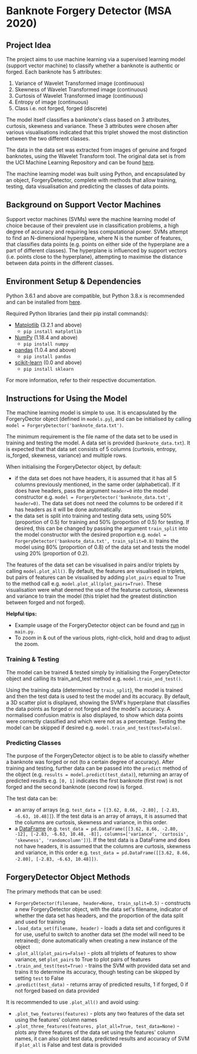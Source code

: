 # Banknote Forgery Detector (MSA 2020)

## Project Idea

The project aims to use machine learning via a supervised learning model (support vector machine) to classify whether a banknote is authentic or forged. Each banknote has 5 attributes:
1. Variance of Wavelet Transformed image (continuous)
2. Skewness of Wavelet Transformed image (continuous)
3. Curtosis of Wavelet Transformed image (continuous)
4. Entropy of image (continuous)
5. Class i.e. not forged, forged (discrete)

The model itself classifies a banknote's class based on 3 attributes, curtosis, skewness and variance. These 3 attributes were chosen after various visualisations indicated that this triplet showed the most distinction between the two different classes.

The data in the data set was extracted from images of genuine and forged banknotes, using the Wavelet Transform tool. The original data set is from the UCI Machine Learning Repository and can be found [here](https://archive.ics.uci.edu/ml/datasets/banknote+authentication#).

The machine learning model was built using Python, and encapsulated by an object, ForgeryDetector, complete with methods that allow training, testing, data visualisation and predicting the classes of data points.

## Background on Support Vector Machines

Support vector machines (SVMs) were the machine learning model of choice because of their prevalent use in classification problems, a high degree of accuracy and requiring less computational power. SVMs attempt to find an N-dimensional hyperplane, where N is the number of features, that classifies data points (e.g. points on either side of the hyperplane are a part of different classes). The hyperplane is influenced by support vectors (i.e. points close to the hyperplane), attempting to maximise the distance between data points in the different classes.

## Environment Setup & Dependencies

Python 3.6.1 and above are compatible, but Python 3.8.x is recommended and can be installed from [here](https://www.python.org/downloads/).

Required Python libraries (and their pip install commands):
* [Matplotlib](https://matplotlib.org/) (3.2.1 and above)
  * ```pip install matplotlib```
* [NumPy](https://numpy.org/) (1.18.4 and above)
  * ```pip install numpy```
* [pandas](https://pandas.pydata.org/) (1.0.4 and above)
  * ```pip install pandas```
* [scikit-learn](https://scikit-learn.org/stable/) (0.0 and above)
  * ```pip install sklearn```

For more information, refer to their respective documentation.

## Instructions for Using the Model

The machine learning model is simple to use. It is encapsulated by the ForgeryDector object (defined in ```models.py```), and can be initialised by calling ```model = ForgeryDetector('banknote_data.txt')```.

The minimum requirement is the file name of the data set to be used in training and testing the model. A data set is provided (```banknote_data.txt```). 
It is expected that that data set consists of 5 columns (curtosis, entropy, is_forged, skewness, variance) and multiple rows.

When initialising the ForgeryDetector object, by default:
* if the data set does not have headers, it is assumed that it has all 5 columns previously mentioned, in the same order (alphabetical). If it does have headers, pass the argument ```header=0``` into the model constructor e.g. ```model = ForgeryDetector('banknote_data.txt', header=0)```. The data set does not need the columns to be ordered if it has headers as it will be done automatically.
* the data set is split into training and testing data sets, using 50% (proportion of 0.5) for training and 50% (proportion of 0.5) for testing. If desired, this can be changed by passing the argument ```train_split``` into the model constructor with the desired proportion e.g. ```model = ForgeryDetector('banknote_data.txt', train_split=0.8)``` trains the model using 80% (proportion of 0.8) of the data set and tests the model using 20% (proportion of 0.2).

The features of the data set can be visualised in pairs and/or triplets by calling ```model.plot_all()```. By default, the features are visualised in triplets, but pairs of features can be visualised by adding ```plot_pairs``` equal to True to the method call e.g. ```model.plot_all(plot_pairs=True)```. These visualisation were what deemed the use of the featurse curtosis, skewness and variance to train the model (this triplet had the greatest distinction between forged and not forged). 

**Helpful tips:**
* Example usage of the ForgeryDetector object can be found and [run](https://docs.python.org/3/faq/windows.html) in ```main.py```.
* To zoom in & out of the various plots, right-click, hold and drag to adjust the zoom.

### Training & Testing

The model can be trained & tested simply by initialising the ForgeryDetector object and calling its train_and_test method e.g. ```model.train_and_test()```. 

Using the training data (determined by ```train_split```), the model is trained and then the test data is used to test the model and its accuracy. By default, a 3D scatter plot is displayed, showing the SVM's hyperplane that classifies the data points as forged or not forged and the model's accuracy. A normalised confusion matrix is also displayed, to show which data points were correctly classified and which were not as a percentage. Testing the model can be skipped if desired e.g. ```model.train_and_test(test=False)```.

### Predicting Classes

The purpose of the ForgeryDetector object is to be able to classify whether a banknote was forged or not (to a certain degree of accuracy). After training and testing, further data can be passed into the ```predict``` method of the object (e.g. ```results = model.predict(test_data)```), returning an array of predicted results e.g. ```[0, 1]``` indicates the first banknote (first row) is not forged and the second banknote (second row) is forged.

The test data can be:
* an array of arrays (e.g. ```test_data = [[3.62, 8.66, -2.80], [-2.83, -6.63, 10.48]]```). If the test data is an array of arrays, it is assumed that the columns are  curtosis, skewness and variance, in this order.
* a [DataFrame](https://pandas.pydata.org/pandas-docs/stable/reference/api/pandas.DataFrame.html) (e.g. ```test_data = pd.DataFrame([[3.62, 8.66, -2.80, -12], [-2.83, -6.63, 10.48, -8]], columns=['variance', 'curtosis', 'skewness', 'randomcolumn'])```). If the test data is a DataFrame and does not have headers, it is assumed that the columns are curtosis, skewness and variance, in this order e.g. ```test_data = pd.DataFrame([[3.62, 8.66, -2.80], [-2.83, -6.63, 10.48]])```.

## ForgeryDetector Object Methods

The primary methods that can be used:
* ```ForgeryDetector(filename, header=None, train_split=0.5)``` - constructs a new ForgeryDetector object, with the data set's filename, indicator of whether the data set has headers, and the proportion of the data split and used for training
* ```.load_data_set(filename, header)``` - loads a data set and configures it for use, useful to switch to another data set (the model will need to be retrained); done automatically when creating a new instance of the object
* ```.plot_all(plot_pairs=False)``` - plots all triplets of features to show variance, set ```plot_pairs``` to True to plot pairs of features
* ```.train_and_test(test=True)``` - trains the SVM with provided data set and trains it to determine its accuracy, though testing can be skipped by setting ```test``` to False
* ```.predict(test_data)``` - returns array of predicted results, 1 if forged, 0 if not forged based on data provided

It is recommended to use ```.plot_all()``` and avoid using:
* ```.plot_two_features(features)``` - plots any two features of the data set using the features' column names
* ```.plot_three_features(features, plot_all=True, test_data=None)``` - plots any three features of the data set using the features' column names, it can also plot test data, predicted results and accuracy of SVM if ```plot_all``` is False and test data is provided